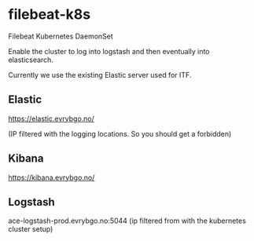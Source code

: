 # filebeat-k8s
Filebeat Kubernetes DaemonSet

Enable the cluster to log into logstash and then eventually into elasticsearch.

Currently we use the existing Elastic server used for ITF.

## Elastic

https://elastic.evrybgo.no/

(IP filtered with the logging locations. So you should get a forbidden)

## Kibana

https://kibana.evrybgo.no/

## Logstash

ace-logstash-prod.evrybgo.no:5044
(ip filtered from with the kubernetes cluster setup)


